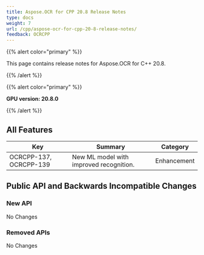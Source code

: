 ```yaml
---
title: Aspose.OCR for CPP 20.8 Release Notes
type: docs
weight: 7
url: /cpp/aspose-ocr-for-cpp-20-8-release-notes/
feedback: OCRCPP
---
```


{{% alert color="primary" %}}

This page contains release notes for Aspose.OCR for C++ 20.8.

{{% /alert %}}

{{% alert color="primary" %}}

**GPU version: 20.8.0**

{{% /alert %}}

## All Features

|Key|Summary|Category|
|---|---|---|
|OСRCPP-137, OСRCPP-139|New ML model with improved recognition.|Enhancement|

## Public API and Backwards Incompatible Changes

### New API

No Changes

### Removed APIs

No Changes
